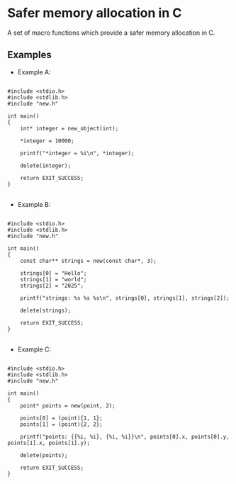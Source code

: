 # Safer memory allocation in C
A set of macro functions which provide a safer memory allocation in C.

<h2> Examples </h2>

* Example A:

<pre>
<code class="language-c">
#include &lt;stdio.h&gt;
#include &lt;stdlib.h&gt;
#include "new.h"

int main()
{
    int* integer = new_object(int);

    *integer = 10000;

    printf("*integer = %i\n", *integer);

    delete(integer);
    
    return EXIT_SUCCESS;
}
</code>
</pre>

* Example B:

<pre>
<code class="language-c">
#include &lt;stdio.h&gt;
#include &lt;stdlib.h&gt;
#include "new.h"

int main()
{
    const char** strings = new(const char*, 3);

    strings[0] = "Hello";
    strings[1] = "world";
    strings[2] = "2025";

    printf("strings: %s %s %s\n", strings[0], strings[1], strings[2]);

    delete(strings);
    
    return EXIT_SUCCESS;
}
</code>
</pre>

* Example C:

<pre>
<code class="language-c">
#include &lt;stdio.h&gt;
#include &lt;stdlib.h&gt;
#include "new.h"

int main()
{
    point* points = new(point, 2);

    points[0] = (point){1, 1};
    points[1] = (point){2, 2};

    printf("points: {{%i, %i}, {%i, %i}}\n", points[0].x, points[0].y, points[1].x, points[1].y);

    delete(points);
    
    return EXIT_SUCCESS;
}
</code>
</pre>
